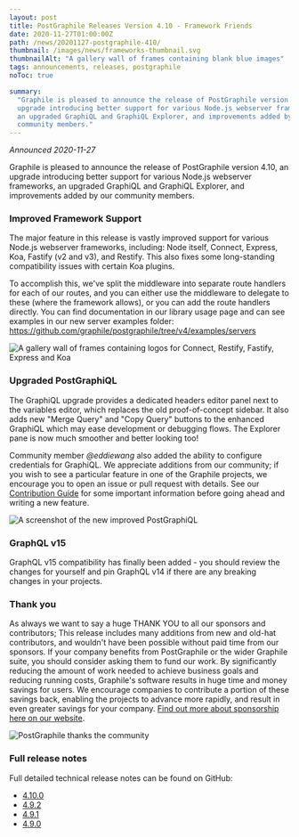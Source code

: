 ```yaml
---
layout: post
title: PostGraphile Releases Version 4.10 - Framework Friends
date: 2020-11-27T01:00:00Z
path: /news/20201127-postgraphile-410/
thumbnail: /images/news/frameworks-thumbnail.svg
thumbnailAlt: "A gallery wall of frames containing blank blue images"
tags: announcements, releases, postgraphile
noToc: true

summary:
  "Graphile is pleased to announce the release of PostGraphile version 4.10, an
  upgrade introducing better support for various Node.js webserver frameworks,
  an upgraded GraphiQL and GraphiQL Explorer, and improvements added by our
  community members."
---
```


_Announced 2020-11-27_

<p class='intro'>
Graphile is pleased to announce the release of PostGraphile version 4.10, an upgrade introducing better support for various Node.js webserver frameworks, an upgraded GraphiQL and GraphiQL Explorer, and improvements added by our community members.
</p>

### Improved Framework Support

The major feature in this release is vastly improved support for various Node.js
webserver frameworks, including: Node itself, Connect, Express, Koa, Fastify (v2
and v3), and Restify. This also fixes some long-standing compatibility issues
with certain Koa plugins.

To accomplish this, we've split the middleware into separate route handlers for
each of our routes, and you can either use the middleware to delegate to these
(where the framework allows), or you can add the route handlers directly. You
can find documentation in our library usage page and can see examples in our new
server examples folder:
https://github.com/graphile/postgraphile/tree/v4/examples/servers

<div class="flex flex-wrap justify-around">
<img alt="A gallery wall of frames containing logos for Connect, Restify, Fastify,
  Express and Koa" src="/images/news/frameworks.svg" style="max-height: 600px" />
</div>

### Upgraded PostGraphiQL

The GraphiQL upgrade provides a dedicated headers editor panel next to the
variables editor, which replaces the old proof-of-concept sidebar. It also adds
new "Merge Query" and "Copy Query" buttons to the enhanced GraphiQL which may
ease development or debugging flows. The Explorer pane is now much smoother and
better looking too!

Community member _@eddiewang_ also added the ability to configure credentials
for GraphiQL. We appreciate additions from our community; if you wish to see a
particular feature in one of the Graphile projects, we encourage you to open an
issue or pull request with details. See our [Contribution Guide](/contribute/)
for some important information before going ahead and writing a new feature.

<div class="flex flex-wrap justify-around">
<img alt="A screenshot of the new improved PostGraphiQL" src="/images/news/postgraphiql.4.10.png" style="max-height: 600px" />
</div>

### GraphQL v15

GraphQL v15 compatibility has finally been added - you should review the changes
for yourself and pin GraphQL v14 if there are any breaking changes in your
projects.

### Thank you

As always we want to say a huge THANK YOU to all our sponsors and contributors;
This release includes many additions from new and old-hat contributors, and
wouldn't have been possible without paid time from our sponsors. If your company
benefits from PostGraphile or the wider Graphile suite, you should consider
asking them to fund our work. By significantly reducing the amount of work
needed to achieve business goals and reducing running costs, Graphile's software
results in huge time and money savings for users. We encourage companies to
contribute a portion of these savings back, enabling the projects to advance
more rapidly, and result in even greater savings for your company.
[Find out more about sponsorship here on our website](/sponsor/).

<div class="flex flex-wrap justify-around">
<img alt="PostGraphile thanks the community" src="/images/thanks.png" />
</div>

### Full release notes

Full detailed technical release notes can be found on GitHub:

- [4.10.0](https://github.com/graphile/postgraphile/releases/tag/v4.10.0)
- [4.9.2](https://github.com/graphile/postgraphile/releases/tag/v4.9.2)
- [4.9.1](https://github.com/graphile/postgraphile/releases/tag/v4.9.1)
- [4.9.0](https://github.com/graphile/postgraphile/releases/tag/v4.9.0)

